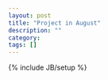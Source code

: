 ```yaml
---
layout: post
title: "Project in August"
description: ""
category: 
tags: []
---
```

{% include JB/setup %}
